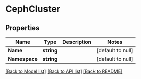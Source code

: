# CephCluster

## Properties
Name | Type | Description | Notes
------------ | ------------- | ------------- | -------------
**Name** | **string** |  | [default to null]
**Namespace** | **string** |  | [default to null]

[[Back to Model list]](../README.md#documentation-for-models) [[Back to API list]](../README.md#documentation-for-api-endpoints) [[Back to README]](../README.md)


